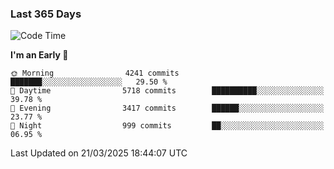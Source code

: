 ### Last 365 Days
<!--START_SECTION:waka-->
![Code Time](http://img.shields.io/badge/Code%20Time-881%20hrs%2029%20mins-blue)

**I'm an Early 🐤** 

```text
🌞 Morning                4241 commits        ███████░░░░░░░░░░░░░░░░░░   29.50 % 
🌆 Daytime                5718 commits        ██████████░░░░░░░░░░░░░░░   39.78 % 
🌃 Evening                3417 commits        ██████░░░░░░░░░░░░░░░░░░░   23.77 % 
🌙 Night                  999 commits         ██░░░░░░░░░░░░░░░░░░░░░░░   06.95 % 
```



 Last Updated on 21/03/2025 18:44:07 UTC
<!--END_SECTION:waka-->

<!--
**BrianCurliss/BrianCurliss** is a ✨ _special_ ✨ repository because its `README.md` (this file) appears on your GitHub profile.

Here are some ideas to get you started:

- 🔭 I’m currently working on ...
- 🌱 I’m currently learning ...
- 👯 I’m looking to collaborate on ...
- 🤔 I’m looking for help with ...
- 💬 Ask me about ...
- 📫 How to reach me: ...
- 😄 Pronouns: ...
- ⚡ Fun fact: ...
-->
